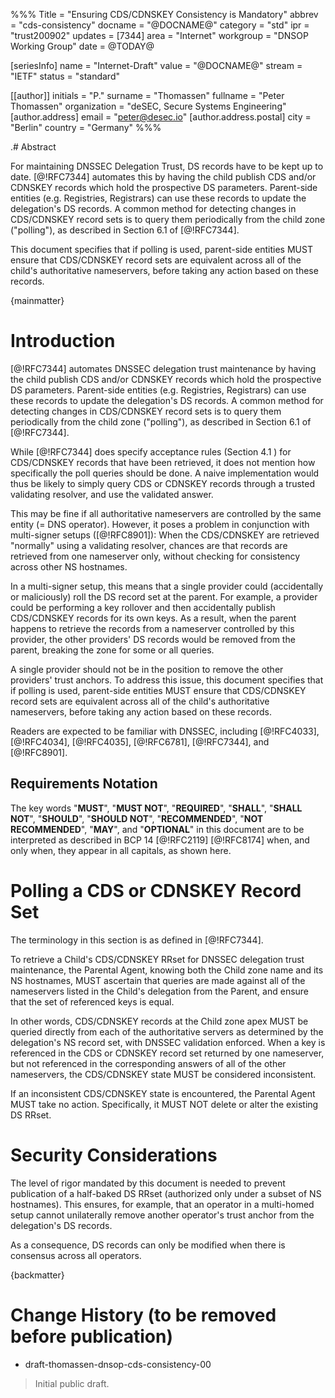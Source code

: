 %%%
Title = "Ensuring CDS/CDNSKEY Consistency is Mandatory"
abbrev = "cds-consistency"
docname = "@DOCNAME@"
category = "std"
ipr = "trust200902"
updates = [7344]
area = "Internet"
workgroup = "DNSOP Working Group"
date = @TODAY@

[seriesInfo]
name = "Internet-Draft"
value = "@DOCNAME@"
stream = "IETF"
status = "standard"

[[author]]
initials = "P."
surname = "Thomassen"
fullname = "Peter Thomassen"
organization = "deSEC, Secure Systems Engineering"
[author.address]
 email = "peter@desec.io"
[author.address.postal]
 city = "Berlin"
 country = "Germany"
%%%


.# Abstract

For maintaining DNSSEC Delegation Trust, DS records have to be kept up
to date.
[@!RFC7344] automates this by having the child publish CDS and/or
CDNSKEY records which hold the prospective DS parameters.
Parent-side entities (e.g. Registries, Registrars) can use these records
to update the delegation's DS records.
A common method for detecting changes in CDS/CDNSKEY record sets is to
query them periodically from the child zone ("polling"), as described in
Section 6.1 of [@!RFC7344].

This document specifies that if polling is used, parent-side entities
MUST ensure that CDS/CDNSKEY record sets are equivalent across all of
the child's authoritative nameservers, before taking any action based on
these records.

{mainmatter}

# Introduction

[@!RFC7344] automates DNSSEC delegation trust maintenance by having the
child publish CDS and/or CDNSKEY records which hold the prospective DS
parameters.
Parent-side entities (e.g. Registries, Registrars) can use these records
to update the delegation's DS records.
A common method for detecting changes in CDS/CDNSKEY record sets is to
query them periodically from the child zone ("polling"), as described in
Section 6.1 of [@!RFC7344].

While [@!RFC7344] does specify acceptance rules (Section 4.1 ) for
CDS/CDNSKEY records that have been retrieved, it does not mention how
specifically the poll queries should be done.
A naive implementation would thus be likely to simply query CDS or
CDNSKEY records through a trusted validating resolver, and use the
validated answer.

This may be fine if all authoritative nameservers are controlled by the
same entity (= DNS operator).
However, it poses a problem in conjunction with multi-signer setups
([@!RFC8901]):
When the CDS/CDNSKEY are retrieved "normally" using a validating
resolver, chances are that records are retrieved from one nameserver
only, without checking for consistency across other NS hostnames.

In a multi-signer setup, this means that a single provider could
(accidentally or maliciously) roll the DS record set at the parent.
For example, a provider could be performing a key rollover and then
accidentally publish CDS/CDNSKEY records for its own keys.
As a result, when the parent happens to retrieve the records from a
nameserver controlled by this provider, the other providers' DS records
would be removed from the parent, breaking the zone for some or all
queries.

A single provider should not be in the position to remove the other
providers' trust anchors.
To address this issue, this document specifies that if polling is used,
parent-side entities MUST ensure that CDS/CDNSKEY record sets are
equivalent across all of the child's authoritative nameservers, before
taking any action based on these records.

Readers are expected to be familiar with DNSSEC, including [@!RFC4033],
[@!RFC4034], [@!RFC4035], [@!RFC6781], [@!RFC7344], and [@!RFC8901].


## Requirements Notation

The key words "**MUST**", "**MUST NOT**", "**REQUIRED**",
"**SHALL**", "**SHALL NOT**", "**SHOULD**", "**SHOULD NOT**",
"**RECOMMENDED**", "**NOT RECOMMENDED**", "**MAY**", and
"**OPTIONAL**" in this document are to be interpreted as described in
BCP 14 [@!RFC2119] [@!RFC8174] when, and only when, they appear in all
capitals, as shown here.


# Polling a CDS or CDNSKEY Record Set

The terminology in this section is as defined in [@!RFC7344].

To retrieve a Child's CDS/CDNSKEY RRset for DNSSEC delegation trust
maintenance, the Parental Agent, knowing both the Child zone name and
its NS hostnames, MUST ascertain that queries are made against all of
the nameservers listed in the Child's delegation from the Parent, and
ensure that the set of referenced keys is equal.

In other words, CDS/CDNSKEY records at the Child zone apex MUST be
queried directly from each of the authoritative servers as determined by
the delegation's NS record set, with DNSSEC validation enforced.
When a key is referenced in the CDS or CDNSKEY record set returned by
one nameserver, but not referenced in the corresponding answers of all
of the other nameservers, the CDS/CDNSKEY state MUST be considered
inconsistent.

If an inconsistent CDS/CDNSKEY state is encountered, the Parental Agent
MUST take no action.
Specifically, it MUST NOT delete or alter the existing DS RRset.


# Security Considerations

The level of rigor mandated by this document is needed to prevent
publication of a half-baked DS RRset (authorized only under a subset
of NS hostnames).
This ensures, for example, that an operator in a multi-homed setup
cannot unilaterally remove another operator's trust anchor from the
delegation's DS records.

As a consequence, DS records can only be modified when there is
consensus across all operators.


{backmatter}


# Change History (to be removed before publication)

* draft-thomassen-dnsop-cds-consistency-00

> Initial public draft.
